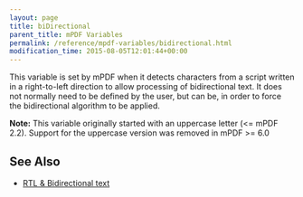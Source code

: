 ```yaml
---
layout: page
title: biDirectional
parent_title: mPDF Variables
permalink: /reference/mpdf-variables/bidirectional.html
modification_time: 2015-08-05T12:01:44+00:00
---
```




<p>This variable is set by mPDF when it detects characters from a script written in a right-to-left direction to allow processing of bidirectional text. It does not normally need to be defined by the user, but can be, in order to force the bidirectional algorithm to be applied.</p>

<div class="alert alert-info" role="alert"><strong>Note:</strong> This variable originally started with an uppercase letter (&lt;= mPDF 2.2). Support for the uppercase version was removed in mPDF &gt;= 6.0</div>
<h2>See Also</h2>
<ul>
<li class="manual_boxlist"><a href="{{ "/fonts-languages/arabic-rtl-text-v5-x.html" | prepend: site.baseurl }}">RTL &amp; Bidirectional text</a> </li>
</ul>
